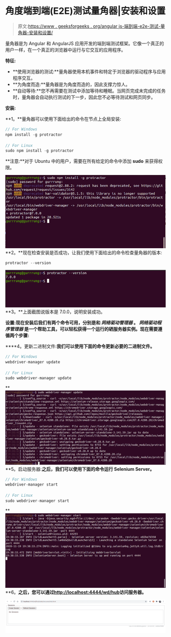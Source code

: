 # 角度端到端(E2E)测试量角器|安装和设置

> 原文:[https://www . geeksforgeeks . org/angular js-端到端-e2e-测试-量角器-安装和设置/](https://www.geeksforgeeks.org/angularjs-end-to-end-e2e-testing-protractor-installation-and-setup/)

量角器是为 Angular 和 AngularJS 应用开发的端到端测试框架。它像一个真正的用户一样，在一个真正的浏览器中运行与它交互的应用程序。

**特征:**

*   **使用浏览器的测试:**量角器使用本机事件和特定于浏览器的驱动程序与应用程序交互。
*   **为角度而造:**量角器是为角度而造的，因此支撑力惊人。
*   **自动等待:**您不再需要在测试中添加等待和睡眠。当网页完成未完成的任务时，量角器会自动执行测试的下一步，因此您不必等待测试和网页同步。

**安装:**

**1。**量角器可以使用下面给出的命令在节点上全局安装:

```ts
// For Windows
npm install -g protractor

// For Linux
sudo npm install -g protractor
```

**注意:**对于 Ubuntu 中的用户，需要在所有给定的命令中添加 **sudo** 来获得权限。

![](img/995e034b4ec4e46c87d18ea94e452988.png)
**2。**现在检查安装是否成功，让我们使用下面给出的命令检查量角器的版本:

```ts
protractor --version
```

![](img/66d61463ff66658aff7d3d0f168e3971.png)
**3。**上面截图说版本是 7.0.0，说明安装成功。

**设置:**现在安装后我们有两个命令可用，分别是**和 ***网络驱动管理器*** 。 ***网络驱动程序管理器*** 是一个帮助工具，可以轻松获得一个运行的硒服务器实例。现在需要遵循两个步骤:**

****4。更新二进制文件:**我们可以使用下面的命令更新必要的二进制文件。**

```ts
// For Windows
webdriver-manager update

// For Linux
sudo webdriver-manager update
```

**![](img/54a70592ecf8ffec2158449752d4d922.png)
**5。启动服务器:**之后，我们可以使用下面的命令运行 Selenium Server。**

```ts
// For Windows
webdriver-manager start

// For Linux
sudo webdriver-manager start
```

**![](img/d9b1399047d325976f6b4c3cebab35d6.png)
**6。**之后，您可以通过[http://localhost:4444/wd/hub](http://localhost:4444/wd/hub)访问服务器。**

**![](img/15359c2ff3b0580cba4a7e8589bd223a.png)**